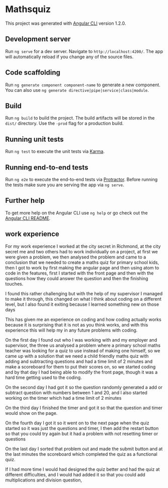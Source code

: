 # Mathsquiz

This project was generated with [Angular CLI](https://github.com/angular/angular-cli) version 1.2.0.

## Development server

Run `ng serve` for a dev server. Navigate to `http://localhost:4200/`. The app will automatically reload if you change any of the source files.

## Code scaffolding

Run `ng generate component component-name` to generate a new component. You can also use `ng generate directive|pipe|service|class|module`.

## Build

Run `ng build` to build the project. The build artifacts will be stored in the `dist/` directory. Use the `-prod` flag for a production build.

## Running unit tests

Run `ng test` to execute the unit tests via [Karma](https://karma-runner.github.io).

## Running end-to-end tests

Run `ng e2e` to execute the end-to-end tests via [Protractor](http://www.protractortest.org/).
Before running the tests make sure you are serving the app via `ng serve`.

## Further help

To get more help on the Angular CLI use `ng help` or go check out the [Angular CLI README](https://github.com/angular/angular-cli/blob/master/README.md).

## work experience
For my work experience I worked at the city secret in Richmond, at the city secret me and two others had to work individually on a project, at first we were given a problem, we then analysed the problem and came to a conclusion that we needed to create a maths quiz for primary school kids, then I got to work by first making the angular page and then using atom to code in the features, first I started with the front page and then with the questions how they could answer the question and then the finishing touches.

I found this rather challenging but with the help of my supervisor I managed to make it through, this changed on what I think about coding on a different level, but I also found it exiting because I learned something new on those days

This has given me an experience on coding and how coding actually works because it is surprising that it is not as you think works, and with this experience this will help my in any future problems with coding.

On the first day I found out who I was working with and my employer and supervisor, the three us analysed a problem where a primary school maths teacher was looking for a quiz to use instead of making one himself, so we came up with a solution that we need a child friendly maths quiz with adding and subtracting questions and had a time limit of 2 minutes and make a scoreboard for them to put their scores on, so we started coding and by that day I had being able to modify the front page, though it was a hard time getting used to the coding.

On the second day I had got it so the question randomly generated a add or subtract question with numbers between 1 and 20, and I also started working on the timer which had a time limit of 2 minutes

On the third day I finished the timer and got it so that the question and timer would show on the page.

On the fourth day I got it so it went on to the next page when the quiz started so it was just the questions and timer, I then add the restart button so that you could try again but it had a problem with not resetting timer or questions  

On the last day I sorted that problem out and made the submit button and at the last minutes the scoreboard which completed the quiz as a functional quiz.

If I had more time I would had designed the quiz better and had the quiz at different difficulties, and I would had added it so that you could add multiplications and division question,  
